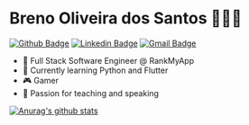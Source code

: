 # Breno Oliveira dos Santos 🧑🏼‍💻

[![Github Badge](https://img.shields.io/badge/-Github-000?style=flat-square&logo=Github&logoColor=white&link=https://github.com/lucasgdb)](https://github.com/brenoos)
[![Linkedin Badge](https://img.shields.io/badge/-LinkedIn-blue?style=flat-square&logo=Linkedin&logoColor=white&link=https://www.linkedin.com/in/rebeccamanzi/)](https://www.linkedin.com/in/brenoos/)
[![Gmail Badge](https://img.shields.io/badge/-Gmail-c14438?style=flat-square&logo=Gmail&logoColor=white&link=mailto:breno.oliver07@gmail.com)](mailto:breno.oliver07@gmail.com)

 - 💙   Full Stack Software Engineer @ RankMyApp
 - 🌱   Currently learning Python and Flutter
 - 🎮   Gamer
 - 💬   Passion for teaching and speaking

[![Anurag's github stats](https://github-readme-stats.vercel.app/api?username=brenoos&show_icons=true&count_private=true&theme=dracula)](https://github.com/anuraghazra/github-readme-stats)
